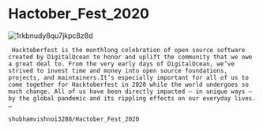 # Hactober_Fest_2020
![1rkbnudy8qu7jkpc8z8d](https://user-images.githubusercontent.com/65655892/129394781-6e82e899-6e05-41ad-9f19-6603b6a10477.gif)

     Hacktoberfest is the monthlong celebration of open source software created by DigitalOcean to honor and uplift the community that we owe a great deal to. From the very early days of DigitalOcean, we’ve strived to invest time and money into open source foundations, projects, and maintainers.It’s especially important for all of us to come together for Hacktoberfest in 2020 while the world undergoes so much change. All of us have been directly impacted — in unique ways — by the global pandemic and its rippling effects on our everyday lives. …
                                                           shubhamvishnoi3288/Hactober_Fest_2020
